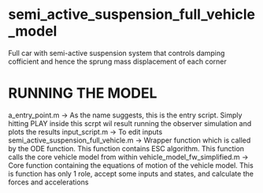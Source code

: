 # semi_active_suspension_full_vehicle_model
 Full car with semi-active suspension system that controls damping cofficient and hence the sprung mass displacement of each corner

# RUNNING THE MODEL
a_entry_point.m                             -> As the name suggests, this is the entry script. Simply hitting PLAY inside this scrpt wil result running the observer simulation and plots the results
input_script.m                              -> To edit inputs
semi_active_suspension_full_vehicle.m       -> Wrapper function which is called by the ODE function. This function contains ESC algorithm. This function calls the core vehicle model from within
vehicle_model_fw_simplified.m               -> Core function containing the equations of motion of the vehicle model. This is function has only 1 role, accept some inputs and states, and calculate the forces and accelerations
